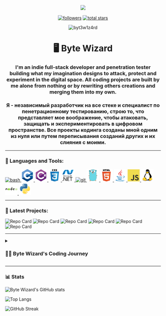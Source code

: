 <div id="header" align="center">
  <img src="https://media.giphy.com/media/VTtANKl0beDFQRLDTh/giphy.gif" width="100"/>
</div>
   <p align="center">
      <a href="https://github.com/BYT3W1Z4RD?tab=followers">
         <img alt="followers" title="Follow My Github" src="https://custom-icon-badges.demolab.com/github/followers/BYT3W1Z4RD?color=236ad3&labelColor=1155ba&style=for-the-badge&logo=person-add&label=Follow&logoColor=white"/></a>
      <a href="https://github.com/BYT3W1Z4RD?tab=repositories&sort=stargazers">
         <img alt="total stars" title="Total GitHub Stars" src="https://custom-icon-badges.demolab.com/github/stars/BYT3W1Z4RD?color=55960c&style=for-the-badge&labelColor=488207&logo=star"/></a>
   </p>
   <p align="center"> <img src="https://komarev.com/ghpvc/?username=byt3w1z4rd&label=Profile%20views&color=0e75b6&style=flat" alt="byt3w1z4rd" /> </p>

<h1 align="center">🖥️ Byte Wizard</h1>
<h3 align="center">I'm an indie full-stack developer and penetration tester building what my imagination designs to attack, protect and experiment in the digital space. All coding projects are built by me alone from nothing or by rewriting others creations and merging them into my own.</h3>
<h3 align="center">Я - независимый разработчик на все стеке и специалист по пенетрационному тестированию, строю то, что представляет мое воображение, чтобы атаковать, защищать и экспериментировать в цифровом пространстве. Все проекты кодинга созданы мной одним из нуля или путем переписывания созданий других и их слияния с моими.</h3>

---

<h3 align="left">🧰 Languages and Tools:</h3>
<p align="left"> <a href="https://www.gnu.org/software/bash/" target="_blank" rel="noreferrer"> <img src="https://www.vectorlogo.zone/logos/gnu_bash/gnu_bash-icon.svg" alt="bash" width="40" height="40"/> </a> <a href="https://www.w3schools.com/cpp/" target="_blank" rel="noreferrer"> <img src="https://raw.githubusercontent.com/devicons/devicon/master/icons/cplusplus/cplusplus-original.svg" alt="cplusplus" width="40" height="40"/> </a> <a href="https://www.w3schools.com/cs/" target="_blank" rel="noreferrer"> <img src="https://raw.githubusercontent.com/devicons/devicon/master/icons/csharp/csharp-original.svg" alt="csharp" width="40" height="40"/> </a> <a href="https://www.w3schools.com/css/" target="_blank" rel="noreferrer"> <img src="https://raw.githubusercontent.com/devicons/devicon/master/icons/css3/css3-original-wordmark.svg" alt="css3" width="40" height="40"/> </a> <a href="https://dotnet.microsoft.com/" target="_blank" rel="noreferrer"> <img src="https://raw.githubusercontent.com/devicons/devicon/master/icons/dot-net/dot-net-original-wordmark.svg" alt="dotnet" width="40" height="40"/> </a> <a href="https://git-scm.com/" target="_blank" rel="noreferrer"> <img src="https://www.vectorlogo.zone/logos/git-scm/git-scm-icon.svg" alt="git" width="40" height="40"/> </a> <a href="https://golang.org" target="_blank" rel="noreferrer"> <img src="https://raw.githubusercontent.com/devicons/devicon/master/icons/go/go-original.svg" alt="go" width="40" height="40"/> </a> <a href="https://www.w3.org/html/" target="_blank" rel="noreferrer"> <img src="https://raw.githubusercontent.com/devicons/devicon/master/icons/html5/html5-original-wordmark.svg" alt="html5" width="40" height="40"/> </a> <a href="https://www.java.com" target="_blank" rel="noreferrer"> <img src="https://raw.githubusercontent.com/devicons/devicon/master/icons/java/java-original.svg" alt="java" width="40" height="40"/> </a> <a href="https://developer.mozilla.org/en-US/docs/Web/JavaScript" target="_blank" rel="noreferrer"> <img src="https://raw.githubusercontent.com/devicons/devicon/master/icons/javascript/javascript-original.svg" alt="javascript" width="40" height="40"/> </a> <a href="https://www.linux.org/" target="_blank" rel="noreferrer"> <img src="https://raw.githubusercontent.com/devicons/devicon/master/icons/linux/linux-original.svg" alt="linux" width="40" height="40"/> </a> <a href="https://nodejs.org" target="_blank" rel="noreferrer"> <img src="https://raw.githubusercontent.com/devicons/devicon/master/icons/nodejs/nodejs-original-wordmark.svg" alt="nodejs" width="40" height="40"/> </a> <a href="https://www.python.org" target="_blank" rel="noreferrer"> <img src="https://raw.githubusercontent.com/devicons/devicon/master/icons/python/python-original.svg" alt="python" width="40" height="40"/> </a> </p>

---

<h3 align="left">📁 Latest Projects:</h3>

![Repo Card](https://github-readme-stats.vercel.app/api/pin/?username=BYT3W1Z4RD&repo=qTox-RAT)
![Repo Card](https://github-readme-stats.vercel.app/api/pin/?username=BYT3W1Z4RD&repo=Jstealer)
![Repo Card](https://github-readme-stats.vercel.app/api/pin/?username=BYT3W1Z4RD&repo=Kittenware)
![Repo Card](https://github-readme-stats.vercel.app/api/pin/?username=BYT3W1Z4RD&repo=Telegram-Notification-Logger)
![Repo Card](https://github-readme-stats.vercel.app/api/pin/?username=BYT3W1Z4RD&repo=Batch-LAN-Worm)
![Repo Card](https://github-readme-stats.vercel.app/api/pin/?username=BYT3W1Z4RD&repo=Batch-Drive-Worm)

---

<details>
 <summary><h3>👨‍💻 Byte Wizard's Coding Journey</h3></summary>
I started my coding journey as a naive computer science enthusiast while studying in school. I was fascinated by the world of programming and had a burning desire to learn everything I could about it. I dove headfirst into learning scripting languages, programming concepts, Linux systems, and the underlying theories that make it all work. I spent countless hours teaching myself, experimenting with different technologies, and building small projects to test my knowledge. As I progressed in my learning, I set my sights on a bigger goal - to build my own software that would have a positive impact on the world. I was determined to use my newfound skills to make a difference and improve people's lives. However, as I delved deeper into the world of coding, I found myself increasingly drawn to the questionable side of the industry - Hacking and Exploitation. I became obsessed with learning everything there was to know about hacking, from the basics of social engineering to advanced penetration testing    techniques. My desire to excel in this field soon overshadowed my original goal of building software for good. Unfortunately, my curiosity and lack of experience put me in the spotlight of the law for a time. But, I was smart enough to realize the potential consequences of my actions and decided to take a different approach. I knew that my skills and knowledge could be used for good if I pursued them in a legal and ethical manner. So, I decided to focus on learning about Penetration Testing and Malware Development. I honed my skills and eventually built a reputation for my expertise in Post Exploitation and Software Design. With my new-found skills, I got to work on my first big projects that I went on to sell publicly. One of my projects was a private browser that utilised the open-source engine SearX, which I modified to make it as privacy and security-oriented as possible. I also developed a basic remote help tool similar to AnyDesk or TeamViewer, which utilised a modified VNC. However, as I looked back at my journey, I realized that I had always felt selfish in my learning process. I had taught myself over many years of hard work, but I could rarely give back to my community. I think its time I started sharing with the hopes of inspiring others the way I was to pursue knowledge and skills within the ever developing landscape of cyberspace while also trying to educate people on the dangers of abusing such knowledge. Knowledge, is a tool that can be used for good and evil, I plan to provide educational resources whether it be UI design, pentesting, automation or Penetration Testing tools including Post Exploitation Malware. Code is not inherently evil, but how you choose to use it can be. "The law just needs to have one lucky day and your life is over.
  
#
  
Я начал свой путь в мире кодирования как наивный энтузиаст компьютерных наук во время учебы в школе. Я был поражен миром программирования и имел сильное желание узнать о нем все, что можно. Я головой окунулся в изучение сценарных языков, концепций программирования, линуксовых систем и основных теорий, которые делают все это работающим. Я потратил бесчисленное количество часов на самообучение, экспериментирование с различными технологиями и создание небольших проектов для проверки своих знаний. Как я продвигался в своем обучении, я ставил перед собой большую цель - создать свое собственное программное обеспечение, которое бы имело положительное влияние на мир. Я был решителен использовать свои новые знания, чтобы изменить что-то и улучшить жизни людей. Однако, как я вглубь погружался в мир кодирования, я все больше и больше притягивался к сомнительной стороне индустрии - Взлом и эксплуатация. Я стал одержим желанием узнать все, что есть знать о хакинге, от основ социального инжиниринга до продвинутых техник пенетрационного тестирования. Мое желание достичь успеха в этой области вскоре превзошло мою изначальную цель создания программного обеспечения для добра. К сожалению, моя любознательность и недостаток опыта поставили меня в центр внимания закона на некоторое время. Но я был достаточно умен, чтобы понять возможные последствия своих действий и решил принять другой подход. Я знал, что мои навыки и знания могут быть использованы для добра, если я буду их преследовать в законном и этическом порядке. Поэтому я решил сосредоточиться на изучении пенетрационного тестирования и разработки вредоносного ПО. Я специализировался в своих навыках и в конечном итоге завоевал репутацию своего эксперта в области постэксплоента и дизайна программного обеспечения. С новыми навыками я начал работать над своими первыми крупными проектами, которые я впоследствии продавал на публику. Одним из моих проектов был приватный браузер, который использовал открытый исходный движок SearX, который я модифицировал, чтобы сделать его как можно более ориентированным на конфиденциальность и безопасность. Я также разработал базовый инструмент удаленной помощи, подобный AnyDesk или TeamViewer, который использовал модифицированный VNC. Однако, когда я оглядывался на свой путь, я понимал, что всегда чувствовал себя жадным в своем обучении. Я учил себя за многие годы тяжелой работы, но редко мог возвращаться к своему сообществу. Я думаю, что пришло время начать делиться с надеждой вдохновить других преследовать знания и навыки в все более развивающемся ландшафте цифрового пространства, параллельно пытаясь образовывать людей о опасностях злоупотребления такими знаниями. Знание - это инструмент, который может использоваться как для добра, так и для зла. Я намерен предоставлять образовательные ресурсы, будь то дизайн пользовательского интерфейса, пентестинг, автоматизация или инструменты для пенетрационного тестирования, включая зловредное ПО. Код не имеет по сути злого, но то, как вы выбираете его использовать, может быть неприемлемым. "Закон должен иметь один удачный день и ваша жизнь закончится."
  </details>

---

### 📊 Stats

![Byte Wizard's GitHub stats](https://github-readme-stats.vercel.app/api?username=BYT3W1Z4RD&show_icons=true&exclude_repo[BYT3W1Z4RD])

![Top Langs](https://github-readme-stats.vercel.app/api/top-langs/?username=BYT3W1Z4RD)

![GitHub Streak](https://streak-stats.demolab.com?user=BYT3W1Z4RD&border_radius=4.5)
